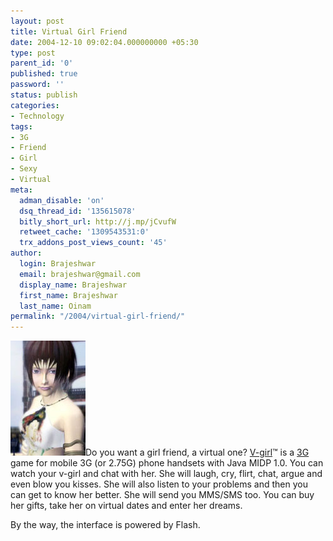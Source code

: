 ```yaml
---
layout: post
title: Virtual Girl Friend
date: 2004-12-10 09:02:04.000000000 +05:30
type: post
parent_id: '0'
published: true
password: ''
status: publish
categories:
- Technology
tags:
- 3G
- Friend
- Girl
- Sexy
- Virtual
meta:
  adman_disable: 'on'
  dsq_thread_id: '135615078'
  bitly_short_url: http://j.mp/jCvufW
  retweet_cache: '1309543531:0'
  trx_addons_post_views_count: '45'
author:
  login: Brajeshwar
  email: brajeshwar@gmail.com
  display_name: Brajeshwar
  first_name: Brajeshwar
  last_name: Oinam
permalink: "/2004/virtual-girl-friend/"
---
```

<p><a href="http://www.v-girl.com/"><img src="/static/2004/12/v-girl.jpg" alt="Virtual GirlFriend" /></a>Do you want a girl friend, a virtual one? <a href="http://www.v-girl.com/" title="Virtual Girl Friend">V-girl</a>&trade; is a <a href="http://www.google.com/search?hl=en&q=define%3A3G&btnG=Google+Search" title="3G">3G</a> game for mobile 3G (or 2.75G) phone handsets with Java MIDP 1.0. You can watch your v-girl and chat with her. She will laugh, cry, flirt, chat, argue and even blow you kisses. She will also listen to your problems and then you can get to know her better. She will send you MMS/SMS too. You can buy her gifts, take her on virtual dates and enter her dreams.</p>
<p>By the way, the interface is powered by Flash.</p>
